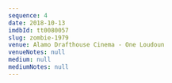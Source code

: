 ```yaml
---
sequence: 4
date: 2018-10-13
imdbId: tt0080057
slug: zombie-1979
venue: Alamo Drafthouse Cinema - One Loudoun
venueNotes: null
medium: null
mediumNotes: null
---
```


